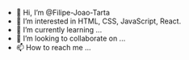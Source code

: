 - 👋 Hi, I’m @Filipe-Joao-Tarta
- 👀 I’m interested in HTML, CSS, JavaScript, React. 
- 🌱 I’m currently learning ...
- 💞️ I’m looking to collaborate on ...
- 📫 How to reach me ...

<!---
Filipe-Joao-Tarta/Filipe-Joao-Tarta is a ✨ special ✨ repository because its `README.md` (this file) appears on your GitHub profile.
You can click the Preview link to take a look at your changes.
--->
